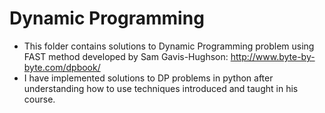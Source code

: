 # Dynamic Programming
* This folder contains solutions to Dynamic Programming problem using FAST method developed by Sam Gavis-Hughson: http://www.byte-by-byte.com/dpbook/
* I have implemented solutions to DP problems in python after understanding how to use techniques introduced and taught in his course. 